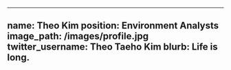 
---
name: Theo Kim
position: Environment Analysts
image_path: /images/profile.jpg
twitter_username: Theo Taeho Kim
blurb: Life is long.
---
